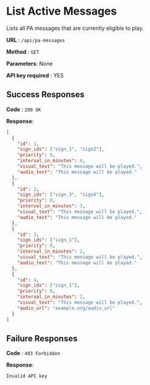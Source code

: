 # List Active Messages

Lists all PA messages that are currently eligible to play.

**URL** : `/api/pa-messages`

**Method** : `GET`

**Parameters**: None

**API key required** : YES

## Success Responses

**Code** : `200 OK`

**Response**:

```json
[
  {
    "id": 1,
    "sign_ids": ["sign_1", "sign2"],
    "priority": 0,
    "interval_in_minutes": 4,
    "visual_text": "This message will be played.",
    "audio_text": "This message will be played."
  },
  {
    "id": 2,
    "sign_ids": ["sign_3", "sign4"],
    "priority": 0,
    "interval_in_minutes": 3,
    "visual_text": "This message will be played.",
    "audio_text": "This message will be played."
  },
  {
    "id": 3,
    "sign_ids": ["sign_1"],
    "priority": 0,
    "interval_in_minutes": 2,
    "visual_text": "This message will be played.",
    "audio_text": "This message will be played."
  },
  {
    "id": 4,
    "sign_ids": ["sign_1"],
    "priority": 0,
    "interval_in_minutes": 2,
    "visual_text": "This message will be played.",
    "audio_url": "example.org/audio_url"
  }
]
```

## Failure Responses

**Code** : `403 Forbidden`

**Response**:

`Invalid API key`
